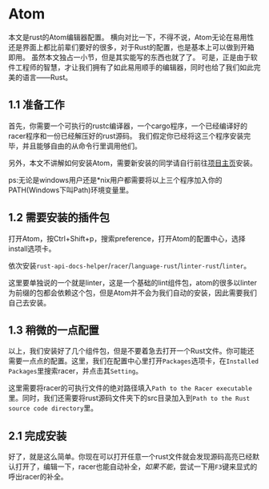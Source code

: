 # Atom
本文是rust的Atom编辑器配置。
横向对比一下，不得不说，Atom无论在易用性还是界面上都比前辈们要好的很多，对于Rust的配置，也是基本上可以做到开箱即用。
虽然本文独占一小节，但是其实能写的东西也就了了。
可是，正是由于软件工程师的智慧，才让我们拥有了如此易用顺手的编辑器，同时也给了我们如此完美的语言——Rust。

## 1.1 准备工作

首先，你需要一个可执行的rustc编译器，一个cargo程序，一个已经编译好的racer程序和一份已经解压好的rust源码。
我们假定你已经将这三个程序安装完毕，并且能够自由的从命令行里调用他们。

另外，本文不讲解如何安装Atom，需要新安装的同学请自行前往[项目主页](https://github.com/atom/atom)安装。

ps:无论是windows用户还是*nix用户都需要将以上三个程序加入你的PATH(Windows下叫Path)环境变量里。

## 1.2 需要安装的插件包

打开Atom，按Ctrl+Shift+p，搜索preference，打开Atom的配置中心，选择install选项卡。

依次安装`rust-api-docs-helper`/`racer`/`language-rust`/`linter-rust`/`linter`。

这里要单独说的一个就是linter，这是一个基础的lint组件包，atom的很多以linter为前缀的包都会依赖这个包，但是Atom并不会为我们自动的安装，因此需要我们自己去安装。

## 1.3 稍微的一点配置

以上，我们安装好了几个组件包，但是不要着急去打开一个Rust文件。你可能还需要一点点的配置。这里，我们在配置中心里打开`Packages`选项卡，在`Installed Packages`里搜索racer，并点击其`Setting`。

这里需要将racer的可执行文件的绝对路径填入`Path to the Racer executable`里。同时，我们还需要将rust源码文件夹下的src目录加入到`Path to the Rust source code directory`里。

## 2.1 完成安装

好了，就是这么简单。你现在可以打开任意一个rust文件就会发现源码高亮已经默认打开了，编辑一下，racer也能自动补全，*如果不能*，尝试一下用`F3`键来显式的呼出racer的补全。
